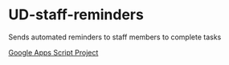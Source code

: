 # UD-staff-reminders
Sends automated reminders to staff members to complete tasks

[Google Apps Script Project](https://script.google.com/u/0/home/projects/101591tFsH4c82Wd5sLQmffa1bwGPVoN2HwjowGBcZs_EvAFCj5aHbbuz/edit)
